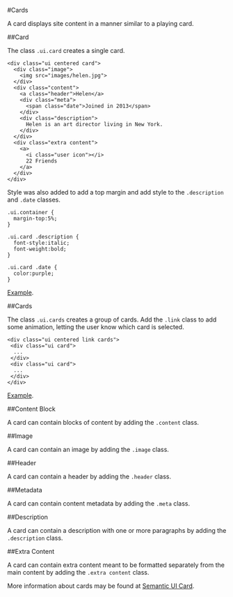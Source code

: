 #Cards

A card displays site content in a manner similar to a playing card.

##Card

The class `.ui.card` creates a single card.

~~~
<div class="ui centered card">
  <div class="image">
    <img src="images/helen.jpg">
  </div>
  <div class="content">
    <a class="header">Helen</a>
    <div class="meta">
      <span class="date">Joined in 2013</span>
    </div>
    <div class="description">
      Helen is an art director living in New York.
    </div>
  </div>
  <div class="extra content">
    <a>
      <i class="user icon"></i>
      22 Friends
    </a>
  </div>
</div>
~~~

Style was also added to add a top margin and add style to the `.description` and `.date` classes.
~~~
.ui.container {
  margin-top:5%;
}

.ui.card .description {
  font-style:italic;
  font-weight:bold;
}

.ui.card .date {
  color:purple;
}
~~~

<a href="archives/Class Htmls/cards/card1.html" target="_blank">Example</a>.

##Cards

The class `.ui.cards` creates a group of cards. Add the `.link` class to add some animation, letting the user know which card is selected.

~~~
<div class="ui centered link cards">
 <div class="ui card">
  ...
 </div>
 <div class="ui card">
  ...
 </div>
</div>
~~~

<a href="archives/Class Htmls/cards/card2.html" target="_blank">Example</a>.

##Content Block

A card can contain blocks of content by adding the `.content` class.

##Image

A card can contain an image by adding the `.image` class.

##Header

A card can contain a header by adding the `.header` class.

##Metadata

A card can contain content metadata by adding the `.meta` class.

##Description

A card can contain a description with one or more paragraphs by adding the `.description` class.

##Extra Content

A card can contain extra content meant to be formatted separately from the main content by adding the `.extra content` class.

More information about cards may be found at <a href ="https://semantic-ui.com/views/card.html" target = "_blank">Semantic UI Card</a>.